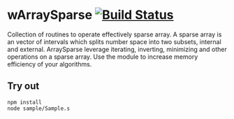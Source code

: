 
# wArraySparse [![Build Status](https://travis-ci.org/Wandalen/wArraySparse.svg?branch=master)](https://travis-ci.org/Wandalen/wArraySparse)

Collection of routines to operate effectively sparse array. A sparse array is an vector of intervals which splits number space into two subsets, internal and external. ArraySparse leverage iterating, inverting, minimizing and other operations on a sparse array. Use the module to increase memory efficiency of your algorithms.

## Try out
```
npm install
node sample/Sample.s
```




















